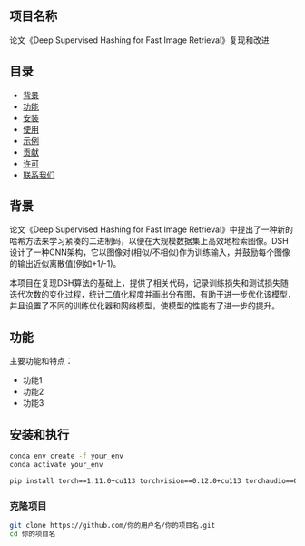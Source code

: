 ## 项目名称
论文《Deep Supervised Hashing for Fast Image Retrieval》复现和改进


## 目录

- [背景](#背景)
- [功能](#功能)
- [安装](#安装)
- [使用](#使用)
- [示例](#示例)
- [贡献](#贡献)
- [许可](#许可)
- [联系我们](#联系我们)

## 背景

  论文《Deep Supervised Hashing for Fast Image Retrieval》中提出了一种新的哈希方法来学习紧凑的二进制码，以便在大规模数据集上高效地检索图像。DSH设计了一种CNN架构，它以图像对(相似/不相似)作为训练输入，并鼓励每个图像的输出近似离散值(例如+1/-1)。

  本项目在复现DSH算法的基础上，提供了相关代码，记录训练损失和测试损失随迭代次数的变化过程，统计二值化程度并画出分布图，有助于进一步优化该模型，并且设置了不同的训练优化器和网络模型，使模型的性能有了进一步的提升。
## 功能

主要功能和特点：

- 功能1
- 功能2
- 功能3

## 安装和执行
```bash
conda env create -f your_env
conda activate your_env

pip install torch==1.11.0+cu113 torchvision==0.12.0+cu113 torchaudio==0.11.0 --extra-index-url https://download.pytorch.org/whl/cu113
```





### 克隆项目

```bash
git clone https://github.com/你的用户名/你的项目名.git
cd 你的项目名
